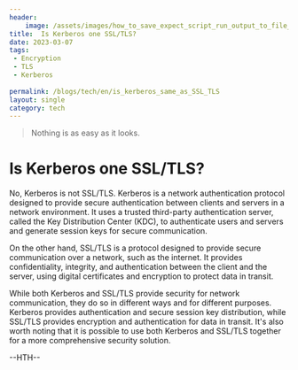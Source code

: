 ```yaml
---
header:
    image: /assets/images/how_to_save_expect_script_run_output_to_file_locally.jpg
title:  Is Kerberos one SSL/TLS?
date: 2023-03-07
tags:
 - Encryption
 - TLS
 - Kerberos
 
permalink: /blogs/tech/en/is_kerberos_same_as_SSL_TLS
layout: single
category: tech
---
```


> Nothing is as easy as it looks.

# Is Kerberos one SSL/TLS?

No, Kerberos is not SSL/TLS. Kerberos is a network authentication protocol designed to provide secure authentication between clients and servers in a network environment. It uses a trusted third-party authentication server, called the Key Distribution Center (KDC), to authenticate users and servers and generate session keys for secure communication.

On the other hand, SSL/TLS is a protocol designed to provide secure communication over a network, such as the internet. It provides confidentiality, integrity, and authentication between the client and the server, using digital certificates and encryption to protect data in transit.

While both Kerberos and SSL/TLS provide security for network communication, they do so in different ways and for different purposes. Kerberos provides authentication and secure session key distribution, while SSL/TLS provides encryption and authentication for data in transit. It's also worth noting that it is possible to use both Kerberos and SSL/TLS together for a more comprehensive security solution.

--HTH--


